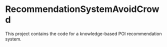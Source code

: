 # RecommendationSystemAvoidCrowd
This project contains the code for a knowledge-based POI recommendation system.
